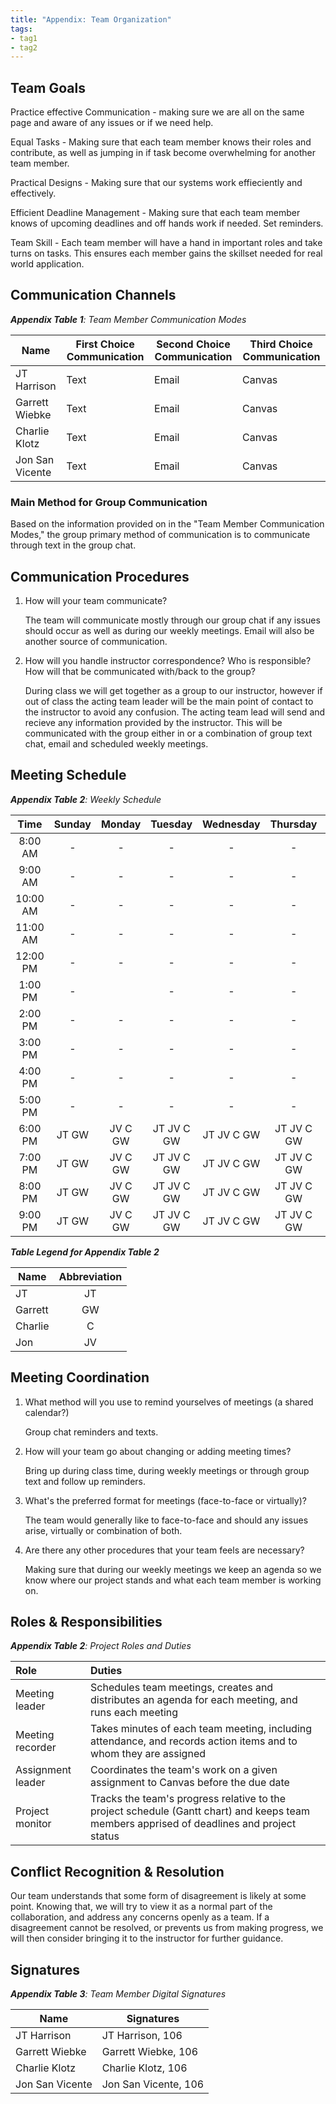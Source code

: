 ```yaml
---
title: "Appendix: Team Organization"
tags:
- tag1
- tag2
---
```


## Team Goals

Practice effective Communication - making sure we are all on the same page and aware of any issues or if we need help.

Equal Tasks - Making sure that each team member knows their roles and contribute, as well as jumping in if task become overwhelming for another team member.

Practical Designs - Making sure that our systems work effieciently and effectively.

Efficient Deadline Management - Making sure that each team member knows of upcoming deadlines and off hands work if needed. Set reminders.

Team Skill - Each team member will have a hand in important roles and take turns on tasks. This ensures each member gains the skillset needed for real world application.




## Communication Channels

_**Appendix Table 1**: Team Member Communication Modes_

|Name                 | First Choice Communication | Second Choice Communication | Third Choice Communication |
|---------------------|----------------------------|-----------------------------|----------------------------|
|JT Harrison |  Text | Email | Canvas |
|Garrett Wiebke |  Text | Email | Canvas |
|Charlie Klotz |  Text | Email | Canvas |
|Jon San Vicente |  Text | Email | Canvas |

### Main Method for Group Communication

Based on the information provided on in the "Team Member Communication Modes," the group primary method of communication is to communicate through text in the group chat.
 
## Communication Procedures

1. How will your team communicate?

    The team will communicate mostly through our group chat if any issues should occur as well as during our weekly meetings. Email will also be another source of communication.

2. How will you handle instructor correspondence? Who is responsible? How will that be communicated with/back to the group?

    During class we will get together as a group to our instructor, however if out of class the acting team leader will be the main point of contact to the instructor to avoid any confusion. The acting team lead will send and recieve any information provided by the instructor. This will be communicated with the group either in or a combination of group text chat, email and scheduled weekly meetings.

## Meeting Schedule

_**Appendix Table 2**: Weekly Schedule_

| Time | Sunday | Monday | Tuesday | Wednesday | Thursday | Friday | Saturday |
| :------: | :----: | :----: | :----: | :----: | :----: | :----: | :-----: |
| 8:00 AM | - | - | - | - | - | - | - |
| 9:00 AM | - | - | - | - | - | - | - |
| 10:00 AM | - | - | - | - | - | - | - |
| 11:00 AM | - | - | - | - | - | - | - |
| 12:00 PM | - | - | - | - | - | - | - |
| 1:00 PM | - |  | - | - | - | - | - |
| 2:00 PM | - | - | - | - | - | - | - | - |
| 3:00 PM | - | - | - | - | - | - | - |
| 4:00 PM | - | - | - | - | - | - | - |
| 5:00 PM | - | -  | - | - | - | - | - |
| 6:00 PM | JT GW| JV C GW | JT JV C GW | JT JV C GW | JT JV C GW | JT JV C GW | JT JV C |
| 7:00 PM | JT GW | JV C GW | JT JV C GW | JT JV C GW | JT JV C GW | JT JV C GW | JT JV C |
| 8:00 PM | JT GW | JV C GW | JT JV C GW | JT JV C GW | JT JV C GW | JT JV C GW | JT JV C |
| 9:00 PM | JT GW| JV C GW | JT JV C GW | JT JV C GW | JT JV C GW | JT JV C GW | JT JV C |

_**Table Legend for Appendix Table 2**_

| Name | Abbreviation |
| ----- | :------: |
| JT | JT |
| Garrett | GW |
| Charlie | C |
| Jon | JV |


## Meeting Coordination

1. What method will you use to remind yourselves of meetings (a shared calendar?)

    Group chat reminders and texts.

1. How will your team go about changing or adding meeting times?

    Bring up during class time, during weekly meetings or through group text and follow up reminders.

1. What's the preferred format for meetings (face-to-face or virtually)?

    The team would generally like to face-to-face and should any issues arise, virtually or combination of both.
    
1. Are there any other procedures that your team feels are necessary?

    Making sure that during our weekly meetings we keep an agenda so we know where our project stands and what each team member is working on.

## Roles & Responsibilities

_**Appendix Table 2**: Project Roles and Duties_

| **Role**          | **Duties**                                                                                                                                |
| :---------------- | :---------------------------------------------------------------------------------------------------------------------------------------- |
| Meeting leader    | Schedules team meetings, creates and distributes an agenda for each meeting, and runs each meeting                                        |
| Meeting recorder  | Takes minutes of each team meeting, including attendance, and records action items and to whom they are assigned                          |
| Assignment leader | Coordinates the team's work on a given assignment to Canvas before the due date                                                           |
| Project monitor   | Tracks the team's progress relative to the project schedule (Gantt chart) and keeps team members apprised of deadlines and project status |

## Conflict Recognition & Resolution

Our team understands that some form of disagreement is likely at some point. Knowing that, we will try to view it as a normal part of the collaboration, and address any concerns openly as a team. If a disagreement cannot be resolved, or prevents us from making progress, we will then consider bringing it to the instructor for further guidance.


## Signatures

_**Appendix Table 3**: Team Member Digital Signatures_

|Name                 | Signatures |
|---------------------|----------------------------|
|JT Harrison | JT Harrison, 106  |
|Garrett Wiebke |  Garrett Wiebke, 106 |
|Charlie Klotz |  Charlie Klotz, 106 |
|Jon San Vicente |  Jon San Vicente, 106 |

